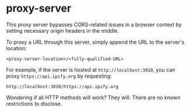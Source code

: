 # proxy-server

This proxy server bypasses CORS-related issues in a browser context
by setting necessary origin headers in the middle.

To proxy a URL through this server, simply append the URL to the
server's location:

`<proxy-server-location>/<fully-qualified-URL>`

For example, if the server is hosted at `http://localhost:3010`,
you can proxy `https://api.ipify.org` by requesting:

`http://localhost:3010/https://api.ipify.org`

Wondering if all HTTP methods will work? They will. There are no known
restrictions to disclose.
